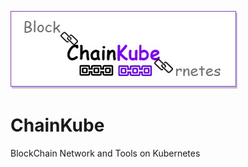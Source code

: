 ![](https://github.com/Jackuna/ChainKube/blob/main/chainkubelogo.jpg)
# ChainKube

BlockChain Network and Tools on Kubernetes

